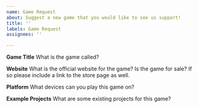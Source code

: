```yaml
---
name: Game Request
about: Suggest a new game that you would like to see us support!
title: ''
labels: Game Request
assignees: ''

---
```


**Game Title**
What is the game called?

**Website**
What is the official website for the game? Is the game for sale? If so please include a link to the store page as well.

**Platform**
What devices can you play this game on?

**Example Projects**
What are some existing projects for this game?
